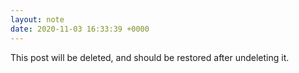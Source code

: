 ```yaml
---
layout: note
date: 2020-11-03 16:33:39 +0000
---
```


This post will be deleted, and should be restored after undeleting it.
